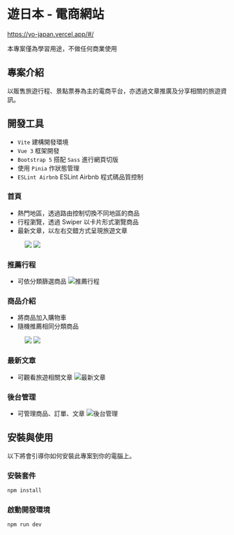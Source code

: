 # 遊日本 - 電商網站

https://yo-japan.vercel.app/#/

本專案僅為學習用途，不做任何商業使用

## 專案介紹

以販售旅遊行程、景點票券為主的電商平台，亦透過文章推廣及分享相關的旅遊資訊。

## 開發工具

- `Vite` 建構開發環境
- `Vue 3` 框架開發
- `Bootstrap 5` 搭配 `Sass` 進行網頁切版
- 使用 `Pinia` 作狀態管理
- `ESLint Airbnb` ESLint Airbnb 程式碼品質控制

### 首頁

- 熱門地區，透過路由控制切換不同地區的商品
- 行程瀏覽，透過 Swiper 以卡片形式瀏覽商品
- 最新文章，以左右交錯方式呈現旅遊文章
<figure class="half">
  <img src="https://imgur.com/ADjVB2r.png">
  <img src="https://imgur.com/5oM09Vu.png">
</figure>

### 推薦行程

- 可依分類篩選商品
  ![推薦行程](https://imgur.com/2tbqrZe.png)

### 商品介紹

- 將商品加入購物車
- 隨機推薦相同分類商品
<figure class="half">
  <img src="https://imgur.com/Gp9rOuU.png">
  <img src="https://imgur.com/kYyIooG.png">
</figure>

### 最新文章

- 可觀看旅遊相關文章
  ![最新文章](https://imgur.com/FE2YybQ.png)

### 後台管理

- 可管理商品、訂單、文章
  ![後台管理](https://imgur.com/Lgd2c0J.png)

## 安裝與使用

以下將會引導你如何安裝此專案到你的電腦上。

### 安裝套件

```bash
npm install
```

### 啟動開發環境

```bash
npm run dev
```
